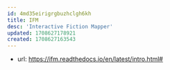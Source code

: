 ```yaml
---
id: 4md35eirigrgbuzhclgh6kh
title: IFM
desc: 'Interactive Fiction Mapper'
updated: 1708627178921
created: 1708627163543
---
```


- url: https://ifm.readthedocs.io/en/latest/intro.html#